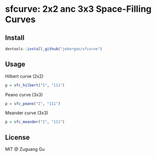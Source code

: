 # sfcurve: 2x2 anc 3x3 Space-Filling Curves


## Install


```r
devtools::install_github("jokergoo/sfcurve")
```

## Usage

Hilbert curve (2x2)

```r
p = sfc_hilbert("I", "111")
```

Peano curve (3x3)

```r
p = sfc_peano("I", "111")
```

Meander curve (3x3)

```r
p = sfc_meander("I", "111")
```

## License

MIT @ Zuguang Gu
